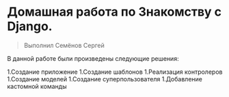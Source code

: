 # Домашная работа по Знакомству с Django.
> Выполнил Семёнов Сергей


В данной работе были произведены следующие решения:

1.Создание приложение
1.Создание шаблонов
1.Реализация контролеров
1.Создание моделей
1.Создание суперпользователя
1.Добавление кастомной команды
